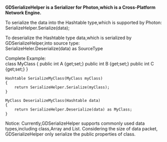 **GDSerializeHelper is a Serializer for Photon,which is a Cross-Platform Network Engine.**

To serialize the data into the Hashtable type,which is supported by Photon:  
	SerializeHelper.Serialize(data);

To deserialize the Hashtable type data,which is serialized by GDSerializeHelper,into source type:  
	SerializeHeler.Deserialize(data) as SourceType

Complete Example:  
	class MyClass
	{
		public int A {get;set;}
		public int B {get;set;}
		public int C {get;set;}
	}

	Hashtable SerializeMyClass(MyClass myClass)
	{
		return SerializeHelper.Serialize(myClass);
	}

	MyClass DeserializeMyClass(Hashtable data)
	{
		return SerializeHelper.Deserialize(data) as MyClass;
	}

Notice:
Currently,GDSerializeHelper supports commonly used data types,including class,Array and List.
Considering the size of data packet, GDSerializeHelper only serialize the public properties of class. 



